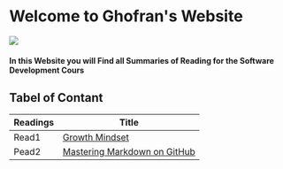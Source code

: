 # Welcome to Ghofran's Website
![](https://encrypted-tbn0.gstatic.com/images?q=tbn:ANd9GcQ7GuRWxXVeA3i83C6MbKg8z3mW2ljc7prhvQ&usqp=CAU)

#### In this Website you will Find all Summaries of Reading for the Software Development Cours

## Tabel of Contant
|Readings | Title |
|---------| -------------|
|Read1 |  [Growth Mindset](https://ghofrandayyat.github.io/reading-notes/read1.md)|
|Pead2  | [Mastering Markdown on GitHub](https://ghofrandayyat.github.io/reading-notes/read2.md)|





